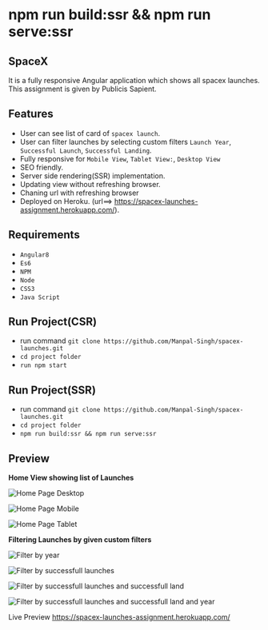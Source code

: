 # npm run build:ssr && npm run serve:ssr

SpaceX
------------------------------
It is a fully responsive Angular application which shows all spacex launches. This assignment is given by Publicis Sapient.

Features
------------------------------
* User can see list of card of `spacex launch`.
* User can filter launches by selecting custom filters `Launch Year`, `Successful Launch`, `Successful Landing`.
* Fully responsive for `Mobile View`, `Tablet View:`, `Desktop View`
* SEO friendly.
* Server side rendering(SSR) implementation.
* Updating view without refreshing browser.
* Chaning url with refreshing browser
* Deployed on Heroku. (url==>  https://spacex-launches-assignment.herokuapp.com/).


Requirements
------------------------------

* ``Angular8``
* ``Es6``
* ``NPM``
* ``Node``
* ``CSS3``
* ``Java Script``

Run Project(CSR)
------------------------------
* run command ``git clone https://github.com/Manpal-Singh/spacex-launches.git``
* ``cd project folder``
* ``run npm start``

Run Project(SSR)
------------------------------
* run command ``git clone https://github.com/Manpal-Singh/spacex-launches.git``
* ``cd project folder``
* ``npm run build:ssr && npm run serve:ssr``


Preview
------------------------------

**Home View showing list of Launches**

![Home Page Desktop](https://imgur.com/6VXabPm.jpg)

![Home Page Mobile](https://imgur.com/ECVltA1.jpg)

![Home Page Tablet](https://imgur.com/3gAQgu9.jpg)

**Filtering Launches by given custom filters**

![Filter by year](https://imgur.com/qwH1RPb.jpg)

![Filter by successfull launches](https://imgur.com/t9iWGtT.jpg)

![Filter by successfull launches and successfull land](https://imgur.com/BIOgDFN.jpg)

![Filter by successfull launches and successfull land and year](https://imgur.com/KSovVdT.jpg)


Live Preview https://spacex-launches-assignment.herokuapp.com/

